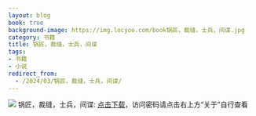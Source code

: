 ```yaml
---
layout: blog
book: true
background-image: https://img.locyoo.com/book锅匠，裁缝，士兵，间谍.jpg
category: 书籍
title: 锅匠，裁缝，士兵，间谍
tags:
- 书籍
- 小说
redirect_from:
  - /2024/03/锅匠，裁缝，士兵，间谍/
---
```

![](https://img.locyoo.com/book锅匠，裁缝，士兵，间谍.jpg)
锅匠，裁缝，士兵，间谍: <a name = "ref1" href="https://url18.ctfile.com/f/50983618-1375541869-3cca4a?p=3619">点击下载</a>，访问密码请点击右上方“关于”自行查看